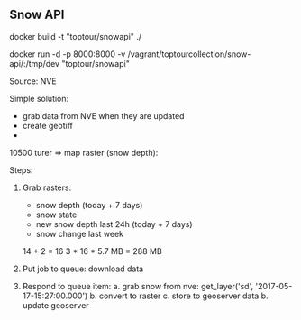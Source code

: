 ## Snow API

docker build -t "toptour/snowapi" ./

docker run -d -p 8000:8000 -v /vagrant/toptourcollection/snow-api/:/tmp/dev "toptour/snowapi"

Source: NVE

Simple solution:
- grab data from NVE when they are updated
- create geotiff
- 

10500 turer => map raster (snow depth): 


Steps:
1. Grab rasters:
    - snow depth (today + 7 days)
    - snow state
    - new snow depth last 24h (today + 7 days)
    - snow change last week

    14 + 2 = 16 
    3 * 16 * 5.7 MB = 288 MB
    


1. Put job to queue: download data
2. Respond to queue item: 
    a. grab snow from nve: get_layer('sd', '2017-05-17-15:27:00.000')
    b. convert to raster
    c. store to geoserver data
    b. update geoserver